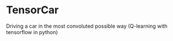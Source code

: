 # TensorCar
Driving a car in the most convoluted possible way (Q-learning with tensorflow in python)
